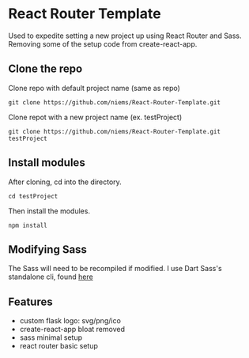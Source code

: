 # React Router Template

Used to expedite setting a new project up using React Router and Sass. Removing some of the setup code from create-react-app.

## Clone the repo

Clone repo with default project name (same as repo)

```
git clone https://github.com/niems/React-Router-Template.git
```

Clone repot with a new project name (ex. testProject)

```
git clone https://github.com/niems/React-Router-Template.git testProject
```

## Install modules

After cloning, cd into the directory.

```
cd testProject
```

Then install the modules.

```
npm install
```

## Modifying Sass

The Sass will need to be recompiled if modified. I use Dart Sass's standalone cli, found [here](https://sass-lang.com/install)

## Features

- custom flask logo: svg/png/ico
- create-react-app bloat removed
- sass minimal setup
- react router basic setup

